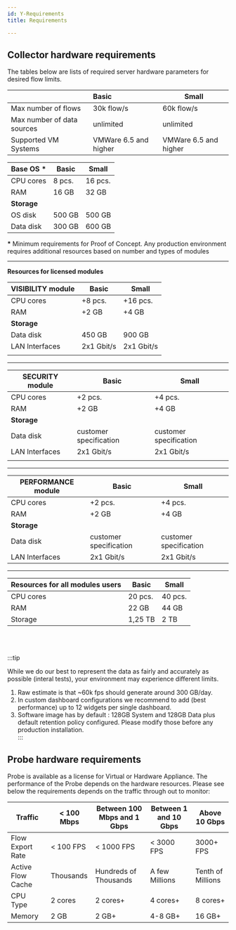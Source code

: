 ```yaml
---
id: Y-Requirements
title: Requirements

---
```


## Collector hardware requirements

The tables below are lists of required server hardware parameters for desired flow limits.



|                             | Basic                 | Small                 |
| --------------------------- | :-------------------- | --------------------- |
| Max number of flows         | 30k flow/s            | 60k flow/s            |
| Max number of data  sources | unlimited             | unlimited             |
| Supported VM Systems        | VMWare 6.5 and higher | VMWare 6.5 and higher |



| Base OS **\*** | Basic  | Small   |
| -------------- | ------ | ------- |
| CPU cores      | 8 pcs. | 16 pcs. |
| RAM            | 16 GB  | 32 GB   |
| **Storage**    |        |         |
| OS disk        | 500 GB | 500 GB  |
| Data disk      | 300 GB | 600 GB  |

**\*** Minimum requirements for Proof of Concept. Any production environment requires additional resources based on number and types of modules 

---

**Resources for licensed modules**  



| VISIBILITY  module | Basic      | Small      |
| ------------------ | ---------- | ---------- |
| CPU cores          | +8 pcs.    | +16 pcs.   |
| RAM                | +2 GB      | +4 GB      |
| **Storage**        |            |            |
| Data disk          | 450 GB     | 900 GB     |
| LAN Interfaces     | 2x1 Gbit/s | 2x1 Gbit/s |
|                    |            |            |

---

| SECURITY module | Basic                  | Small                  |
| --------------- | ---------------------- | ---------------------- |
| CPU cores       | +2 pcs.                | +4 pcs.                |
| RAM             | +2 GB                  | +4 GB                  |
| **Storage**     |                        |                        |
| Data disk       | customer specification | customer specification |
| LAN Interfaces  | 2x1 Gbit/s             | 2x1 Gbit/s             |
|                 |                        |                        |

---

| PERFORMANCE module | Basic                  | Small                  |
| ------------------ | ---------------------- | ---------------------- |
| CPU cores          | +2 pcs.                | +4 pcs.                |
| RAM                | +2 GB                  | +4 GB                  |
| **Storage**        |                        |                        |
| Data disk          | customer specification | customer specification |
| LAN Interfaces     | 2x1 Gbit/s             | 2x1 Gbit/s             |

---

| Resources for all modules users | Basic   | Small   |
| ------------------------------- | ------- | ------- |
| CPU cores                       | 20 pcs. | 40 pcs. |
| RAM                             | 22 GB   | 44 GB   |
| Storage                         | 1,25 TB | 2 TB    |

<br />

<br />

:::tip


While we do our best to represent the data as fairly and accurately as possible (interal tests), your environment may experience different limits.

1. Raw estimate is that ~60k fps should generate around 300 GB/day.
2. In custom dashboard configurations we recommend to add (best performance) up to 12 widgets per single dashboard.
3. Software image has by default : 128GB System and 128GB Data plus default retention policy configured. Please modify those before any production installation. 					
:::

## Probe hardware requirements 

Probe is available as a license for Virtual or Hardware Appliance. The performance of the Probe depends on the hardware resources. Please see below the requirements depends on the traffic through out to monitor: 

| Traffic           | < 100 Mbps | Between 100 Mbps and 1 Gbps | Between 1 and 10 Gbps | Above 10 Gbps     |
| ----------------- | ---------- | --------------------------- | --------------------- | ----------------- |
| Flow Export Rate  | < 100 FPS  | < 1000 FPS                  | < 3000 FPS            | 3000+ FPS         |
| Active Flow Cache | Thousands  | Hundreds of Thousands       | A few Millions        | Tenth of Millions |
| CPU Type          | 2 cores    | 2 cores+                    | 4 cores+              | 8 cores+          |
| Memory            | 2 GB       | 2 GB+                       | 4-8 GB+               | 16 GB+            |